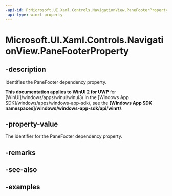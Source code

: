 ```yaml
---
-api-id: P:Microsoft.UI.Xaml.Controls.NavigationView.PaneFooterProperty
-api-type: winrt property
---
```

<!-- Property syntax.
public DependencyProperty PaneFooterProperty { get; }
-->

# Microsoft.UI.Xaml.Controls.NavigationView.PaneFooterProperty


## -description

Identifies the PaneFooter dependency property.


**This documentation applies to WinUI 2 for UWP** for [WinUI]/windows/apps/winui/winui3/ in the [Windows App SDK]/windows/apps/windows-app-sdk/, see the **[Windows App SDK namespaces]/windows/windows-app-sdk/api/winrt/**.

## -property-value

The identifier for the PaneFooter dependency property.


## -remarks


## -see-also


## -examples


